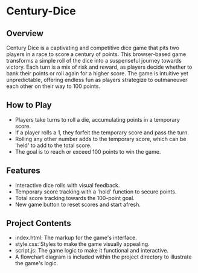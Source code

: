 # Century-Dice
## Overview
Century Dice is a captivating and competitive dice game that pits two players in a race to score a century of points. This browser-based game transforms a simple roll of the dice into a suspenseful journey towards victory. Each turn is a mix of risk and reward, as players decide whether to bank their points or roll again for a higher score. The game is intuitive yet unpredictable, offering endless fun as players strategize to outmaneuver each other on their way to 100 points.

## How to Play
- Players take turns to roll a die, accumulating points in a temporary score.
- If a player rolls a 1, they forfeit the temporary score and pass the turn.
- Rolling any other number adds to the temporary score, which can be 'held' to add to the total score.
- The goal is to reach or exceed 100 points to win the game.

## Features
- Interactive dice rolls with visual feedback.
- Temporary score tracking with a 'hold' function to secure points.
- Total score tracking towards the 100-point goal.
- New game button to reset scores and start afresh.

## Project Contents
- index.html: The markup for the game's interface.
- style.css: Styles to make the game visually appealing.
- script.js: The game logic to make it functional and interactive.
- A flowchart diagram is included within the project directory to illustrate the game's logic.
